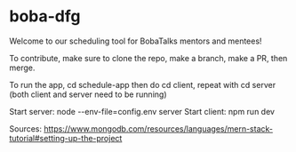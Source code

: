 # boba-dfg
Welcome to our scheduling tool for BobaTalks mentors and mentees!

To contribute, make sure to clone the repo, make a branch, make a PR, then merge.

To run the app, cd schedule-app then do cd client, repeat with cd server (both client and server need to be running)

Start server: node --env-file=config.env server
Start client: npm run dev

Sources:
https://www.mongodb.com/resources/languages/mern-stack-tutorial#setting-up-the-project
